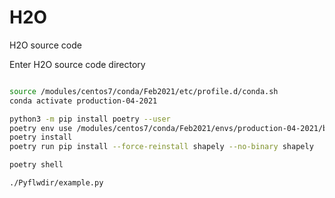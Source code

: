 # H2O
H2O source code

Enter H2O source code directory

```bash

source /modules/centos7/conda/Feb2021/etc/profile.d/conda.sh
conda activate production-04-2021

python3 -m pip install poetry --user
poetry env use /modules/centos7/conda/Feb2021/envs/production-04-2021/bin/python
poetry install
poetry run pip install --force-reinstall shapely --no-binary shapely

poetry shell

./Pyflwdir/example.py

```
